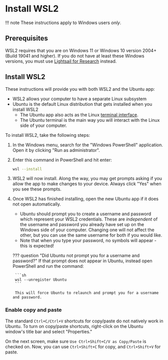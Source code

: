 
# Install WSL2

!!! note
    These instructions apply to Windows users _only_.


## Prerequisites

WSL2 requires that you are on Windows 11 or Windows 10 version 2004+ (Build 19041 and higher).
If you do not have at least these Windows versions, you must use [Lightsail for Research](../software-platforms/aws/index.md#lightsail-for-research-virtual-computing-with-aws) instead.


## Install WSL2

These instructions will provide you with both WSL2 and the Ubuntu app:

- WSL2 allows your computer to have a separate Linux subsystem
- Ubuntu is the default Linux distribution that gets installed when you install WSL2
    - The Ubuntu app also acts as the Linux [terminal interface](../software-platforms/general-tools/using-the-terminal.md).
    - The Ubuntu terminal is the main way you will interact with the Linux side of your computer.

To install WSL2, take the following steps:

1. In the Windows menu, search for the "Windows PowerShell" application.
Open it by clicking "Run as administrator".

1. Enter this command in PowerShell and hit enter:

    ```sh
    wsl --install
    ```

2. WSL2 will now install.
Along the way, you may get prompts asking if you allow the app to make changes to your device.
Always click "Yes" when you see these prompts.

1. Once WSL2 has finished installing, open the new Ubuntu app if it does not open automatically.
    - Ubuntu should prompt you to create a username and password which represent your WSL2 credentials.
      These are _independent_ of the username and password you already have set up on the Windows side of your computer.
      Changing one will not affect the other, but you can use the same username for both if you would like.
    - Note that when you type your password, no symbols will appear - this is expected!

    ??? question "Did Ubuntu not prompt you for a username and password?"
        If that prompt does not appear in Ubuntu, instead open PowerShell and run the command:

        ```sh
        wsl --unregister Ubuntu
        ```

        This will force Ubuntu to relaunch and prompt you for a username and password.

### Enable copy and paste

The standard `Ctrl+C/Ctrl+V` shortcuts for copy/paste do not natively work in Ubuntu.
To turn on copy/paste shortcuts, right-click on the Ubuntu window's title bar and select "Properties."

On the next screen, make sure `Use Ctrl+Shift+C/V as Copy/Paste` is checked on.
Now, you can use `Ctrl+Shift+C` for copy, and `Ctrl+Shift+V` for paste.
